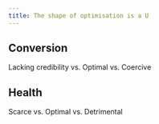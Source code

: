 ```yaml
---
title: The shape of optimisation is a U
---
```

## Conversion

Lacking credibility vs. Optimal vs. Coercive

## Health

Scarce vs. Optimal vs. Detrimental
